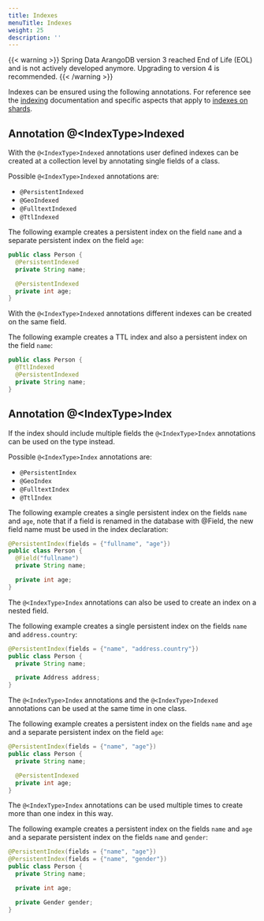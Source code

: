 ```yaml
---
title: Indexes
menuTitle: Indexes
weight: 25
description: ''
---
```

{{< warning >}}
Spring Data ArangoDB version 3 reached End of Life (EOL) and is not actively
developed anymore. Upgrading to version 4 is recommended.
{{< /warning >}}

Indexes can be ensured using the following annotations. For reference see the
[indexing](../../../../../index-and-search/indexing/_index.md) documentation
and specific aspects that apply to
[indexes on shards](../../../../../deploy/architecture/data-sharding.md#indexes-on-shards).

## Annotation @\<IndexType\>Indexed

With the `@<IndexType>Indexed` annotations user defined indexes can be created
at a collection level by annotating single fields of a class.

Possible `@<IndexType>Indexed` annotations are:

- `@PersistentIndexed`
- `@GeoIndexed`
- `@FulltextIndexed`
- `@TtlIndexed`

The following example creates a persistent index on the field `name` and a
separate persistent index on the field `age`:

```java
public class Person {
  @PersistentIndexed
  private String name;

  @PersistentIndexed
  private int age;
}
```

With the `@<IndexType>Indexed` annotations different indexes can be created on the same field.

The following example creates a TTL index and also a persistent index on the field `name`:

```java
public class Person {
  @TtlIndexed
  @PersistentIndexed
  private String name;
}
```

## Annotation @\<IndexType\>Index

If the index should include multiple fields the `@<IndexType>Index` annotations
can be used on the type instead.

Possible `@<IndexType>Index` annotations are:

- `@PersistentIndex`
- `@GeoIndex`
- `@FulltextIndex`
- `@TtlIndex`

The following example creates a single persistent index on the fields `name` and
`age`, note that if a field is renamed in the database with @Field, the new
field name must be used in the index declaration:

```java
@PersistentIndex(fields = {"fullname", "age"})
public class Person {
  @Field("fullname")
  private String name;

  private int age;
}
```

The `@<IndexType>Index` annotations can also be used to create an index on a nested field.

The following example creates a single persistent index on the fields `name` and
`address.country`:

```java
@PersistentIndex(fields = {"name", "address.country"})
public class Person {
  private String name;

  private Address address;
}
```

The `@<IndexType>Index` annotations and the `@<IndexType>Indexed` annotations
can be used at the same time in one class.

The following example creates a persistent index on the fields `name` and `age`
and a separate persistent index on the field `age`:

```java
@PersistentIndex(fields = {"name", "age"})
public class Person {
  private String name;

  @PersistentIndexed
  private int age;
}
```

The `@<IndexType>Index` annotations can be used multiple times to create more
than one index in this way.

The following example creates a persistent index on the fields `name` and `age`
and a separate persistent index on the fields `name` and `gender`:

```java
@PersistentIndex(fields = {"name", "age"})
@PersistentIndex(fields = {"name", "gender"})
public class Person {
  private String name;

  private int age;

  private Gender gender;
}
```
